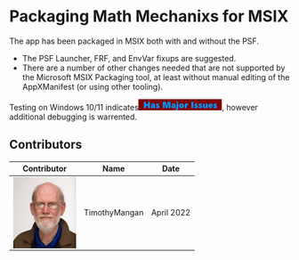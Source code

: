 # Packaging Math Mechanixs for MSIX

The app has been packaged in MSIX both with and without the PSF.
* The PSF Launcher, FRF, and EnvVar fixups are suggested.
* There are a number of other changes needed that are not supported by the Microsoft MSIX Packaging tool, at least without manual editing of the AppXManifest (or using other tooling).


Testing on Windows 10/11 indicates[<img src="/media/CatIssues.png" alt="Has Issues" />](/media/CatIssues.png), however additional debugging is warrented.  


## Contributors

| Contributor | Name | Date |
|----|----|----|
| [<img src="/media/Contributors/TimMangan.jpg" align="left" Height="128" />](/media/Contributors/TimMangan.jpg) | TimothyMangan | April 2022 |



